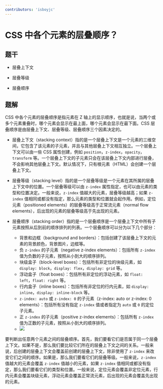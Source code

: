 ```yaml
---
contributors: 'isboyjc'
---
```


# CSS 中各个元素的层叠顺序？

## 题干

- 层叠上下文

- 层叠等级

- 层叠顺序



## 题解

<!-- ::: details 点我查看题解 -->

CSS 中各个元素的层叠顺序是指元素在 Z 轴上的显示顺序，也就是说，当两个或多个元素重叠时，哪个元素会显示在最上面，哪个元素会显示在最下面。CSS 层叠顺序是由层叠上下文、层叠等级、层叠顺序三个因素决定的。

- 层叠上下文（stacking context）指的是一个层叠上下文是一个元素的三维空间，它包含了该元素的子元素，并且与其他层叠上下文相互独立。一个层叠上下文可以由一些 CSS 属性创建，例如 `position`，`z-index`，`opacity`，`transform` 等。一个层叠上下文的子元素只会在该层叠上下文内部进行层叠，不会影响其他层叠上下文。默认情况下，只有根元素（HTML）会创建一个层叠上下文。

- 层叠等级（stacking level）指的是一个层叠等级是一个元素在其所属的层叠上下文中的位置。一个层叠等级可以由 `z-index` 属性指定，也可以由元素的类型和位置决定。一般来说，`z-index` 值越大的元素，层叠等级越高；如果 `z-index` 值相同或都没有指定，那么元素的类型和位置就会起作用。例如，定位元素（positioned elements）的层叠等级高于正常流元素（normal flow elements），后出现的元素的层叠等级高于先出现的元素。

- 层叠顺序（stacking order）指的是一个层叠顺序是一个层叠上下文中所有子元素按照从后到前的顺序排列的列表。一个层叠顺序可以分为以下几个部分：
  - 背景和边框（background and borders）：包括创建了该层叠上下文的元素的背景颜色，背景图片，边框等。
  - 负 `z-index` 的子元素（negative z-index elements）：包括所有 `z-index` 值为负数的子元素，按照从小到大的顺序排列。
  - 块级盒子（block-level boxes）：包括所有非定位的块级元素，如 `display: block`，`display: flex`，`display: grid` 等。
  - 浮动盒子（float boxes）：包括所有非定位的浮动元素，如 `float: left`，`float: right` 等。
  - 行内盒子（inline boxes）：包括所有非定位的行内元素，如 `display: inline`，`display: inline-block` 等。
  - `z-index: auto` 或 `z-index: 0` 的子元素（z-index: auto or z-index: 0 elements）：包括所有没有指定 `z-index` 值或者指定为 `auto` 或 `0` 的定位子元素。
  - 正 `z-index` 的子元素（positive z-index elements）：包括所有 `z-index` 值为正数的子元素，按照从小到大的顺序排列。
  - ![](https://cdn.sentenceend.com/picgo/202302180212151.png)

要判断出任意两个元素之间的层叠顺序。首先，我们要看它们是否属于同一个层叠上下文。如果不是，那么我们要比较它们所在的层叠上下文之间的关系。一般来说，后创建的层叠上下文会覆盖前创建的层叠上下文，除非使用了 `z-index` 来改变它们之间的顺序。如果是，那么我们要看它们的层叠等级。一般来说，`z-index` 值越大的元素会覆盖 `z-index` 值越小的元素，如果 `z-index` 值相同或都没有指定，那么我们要看它们的类型和位置。一般来说，定位元素会覆盖非定位元素，行内元素会覆盖块级元素，浮动元素会覆盖正常流元素，后出现的元素会覆盖先出现的元素。
<!-- ::: -->